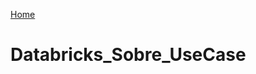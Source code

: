 <div> 
<p><a href="https://github.com/JosiTubaroski/Fundamentos_Engenharia">Home</a></p>
</div> 

# Databricks_Sobre_UseCase
